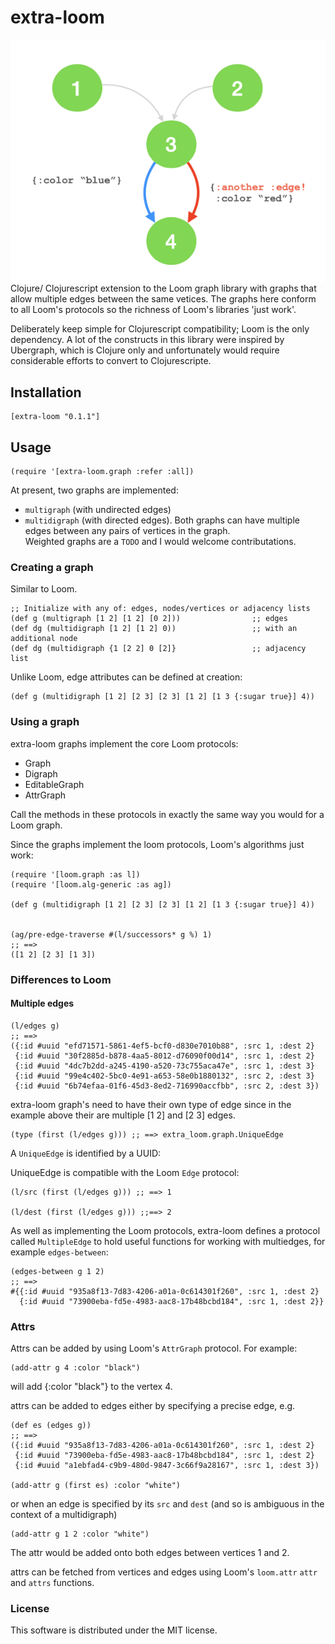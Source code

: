 # extra-loom

<img align="right" src="multiedge.png">

Clojure/ Clojurescript extension to the Loom graph library with graphs that allow multiple edges between the same vetices.
The graphs here conform to all Loom's protocols so the richness of Loom's libraries 'just work'.

Deliberately keep simple for Clojurescript compatibility; Loom is the only dependency.
A lot of the constructs in this library were inspired by Ubergraph, which is Clojure only and unfortunately would require considerable efforts to convert to Clojurescripte.

## Installation

    [extra-loom "0.1.1"]

## Usage

    (require '[extra-loom.graph :refer :all])

At present, two graphs are implemented:
- `multigraph` (with undirected edges)
- `multidigraph` (with directed edges).
Both graphs can have multiple edges between any pairs of vertices in the graph.<br/>
Weighted graphs are a `TODO` and I would welcome contributations.

### Creating a graph

Similar to Loom.

    ;; Initialize with any of: edges, nodes/vertices or adjacency lists
    (def g (multigraph [1 2] [1 2] [0 2]))                ;; edges
    (def dg (multidigraph [1 2] [1 2] 0))                 ;; with an additional node
    (def dg (multidigraph {1 [2 2] 0 [2]}                 ;; adjacency list

Unlike Loom, edge attributes can be defined at creation:

    (def g (multidigraph [1 2] [2 3] [2 3] [1 2] [1 3 {:sugar true}] 4))


### Using a graph

extra-loom graphs implement the core Loom protocols:

   - Graph
   - Digraph
   - EditableGraph
   - AttrGraph

Call the methods in these protocols in exactly the same way you would for a Loom graph.

Since the graphs implement the loom protocols, Loom's algorithms just work:

    (require '[loom.graph :as l])
    (require '[loom.alg-generic :as ag])
    
    (def g (multidigraph [1 2] [2 3] [2 3] [1 2] [1 3 {:sugar true}] 4))
    
    
    (ag/pre-edge-traverse #(l/successors* g %) 1)
    ;; ==>
    ([1 2] [2 3] [1 3])


### Differences to Loom

#### Multiple edges

    (l/edges g)
    ;; ==>
    ({:id #uuid "efd71571-5861-4ef5-bcf0-d830e7010b88", :src 1, :dest 2}
     {:id #uuid "30f2885d-b878-4aa5-8012-d76090f00d14", :src 1, :dest 2}
     {:id #uuid "4dc7b2dd-a245-4190-a520-73c755aca47e", :src 1, :dest 3}
     {:id #uuid "99e4c402-5bc0-4e91-a653-58e0b1880132", :src 2, :dest 3}
     {:id #uuid "6b74efaa-01f6-45d3-8ed2-716990accfbb", :src 2, :dest 3})
     
extra-loom graph's need to have their own type of edge since in the example above their are multiple [1 2] and [2 3] edges. 

    (type (first (l/edges g))) ;; ==> extra_loom.graph.UniqueEdge
    
A `UniqueEdge` is identified by a UUID:

UniqueEdge is compatible with the Loom `Edge` protocol:

    (l/src (first (l/edges g))) ;; ==> 1
    
    (l/dest (first (l/edges g))) ;;==> 2
    
As well as implementing the Loom protocols, extra-loom defines a protocol called `MultipleEdge` to hold useful functions for working with multiedges, for example `edges-between`:

    (edges-between g 1 2)
    ;; ==>
    #{{:id #uuid "935a8f13-7d83-4206-a01a-0c614301f260", :src 1, :dest 2}
      {:id #uuid "73900eba-fd5e-4983-aac8-17b48bcbd184", :src 1, :dest 2}}

### Attrs
    
Attrs can be added by using Loom's `AttrGraph` protocol. For example:

    (add-attr g 4 :color "black")
    
will add {:color "black"} to the vertex 4.

attrs can be added to edges either by specifying a precise edge, e.g.

    (def es (edges g))
    ;; ==>
    ({:id #uuid "935a8f13-7d83-4206-a01a-0c614301f260", :src 1, :dest 2}
     {:id #uuid "73900eba-fd5e-4983-aac8-17b48bcbd184", :src 1, :dest 2}
     {:id #uuid "a1ebfad4-c9b9-480d-9847-3c66f9a28167", :src 1, :dest 3})
     
    (add-attr g (first es) :color "white")
    
or when an edge is specified by its `src` and `dest` (and so is ambiguous in the context of a multidigraph)

    (add-attr g 1 2 :color "white")
    
The attr would be added onto both edges between vertices 1 and 2.

attrs can be fetched from vertices and edges using Loom's `loom.attr` `attr` and `attrs` functions.


### License

This software is distributed under the MIT license.
